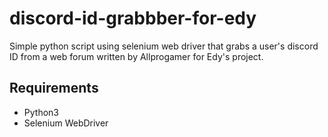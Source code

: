 # discord-id-grabbber-for-edy

Simple python script using selenium web driver that grabs a user's discord ID from a web forum written by Allprogamer for Edy's project.

## Requirements

- Python3
- Selenium WebDriver
